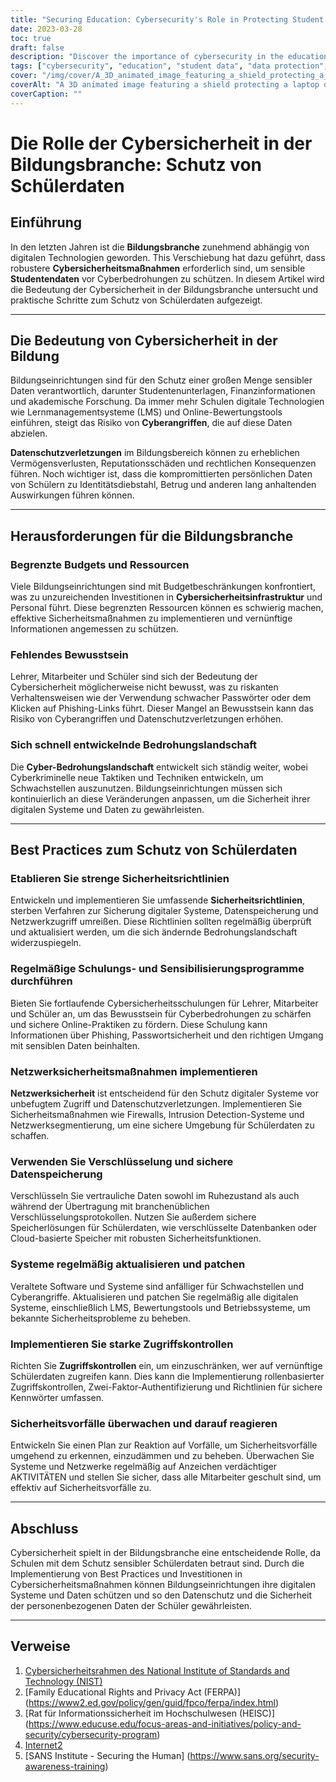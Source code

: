 ```yaml
---
title: "Securing Education: Cybersecurity's Role in Protecting Student Data"
date: 2023-03-28
toc: true
draft: false
description: "Discover the importance of cybersecurity in the education industry and learn how to protect sensitive student data."
tags: ["cybersecurity", "education", "student data", "data protection", "privacy", "FERPA", "NIST", "HEISC", "Internet2", "SANS Institute", "security policies", "phishing", "awareness training", "risk assessment", "multi-factor authentication", "encryption", "incident response", "network security", "secure access", "firewalls"]
cover: "/img/cover/A_3D_animated_image_featuring_a_shield_protecting_a_laptop.png"
coverAlt: "A 3D animated image featuring a shield protecting a laptop displaying a graduation cap, symbolizing the protection of student data in the education industry."
coverCaption: ""
---
```


 # Die Rolle der Cybersicherheit in der Bildungsbranche: Schutz von Schülerdaten  ## Einführung  In den letzten Jahren ist die **Bildungsbranche** zunehmend abhängig von digitalen Technologien geworden. This Verschiebung hat dazu geführt, dass robustere **Cybersicherheitsmaßnahmen** erforderlich sind, um sensible **Studentendaten** vor Cyberbedrohungen zu schützen. In diesem Artikel wird die Bedeutung der Cybersicherheit in der Bildungsbranche untersucht und praktische Schritte zum Schutz von Schülerdaten aufgezeigt.  ______  ## Die Bedeutung von Cybersicherheit in der Bildung  Bildungseinrichtungen sind für den Schutz einer großen Menge sensibler Daten verantwortlich, darunter Studentenunterlagen, Finanzinformationen und akademische Forschung. Da immer mehr Schulen digitale Technologien wie Lernmanagementsysteme (LMS) und Online-Bewertungstools einführen, steigt das Risiko von **Cyberangriffen**, die auf diese Daten abzielen.  **Datenschutzverletzungen** im Bildungsbereich können zu erheblichen Vermögensverlusten, Reputationsschäden und rechtlichen Konsequenzen führen. Noch wichtiger ist, dass die kompromittierten persönlichen Daten von Schülern zu Identitätsdiebstahl, Betrug und anderen lang anhaltenden Auswirkungen führen können.  ______  ## Herausforderungen für die Bildungsbranche  ### Begrenzte Budgets und Ressourcen  Viele Bildungseinrichtungen sind mit Budgetbeschränkungen konfrontiert, was zu unzureichenden Investitionen in **Cybersicherheitsinfrastruktur** und Personal führt. Diese begrenzten Ressourcen können es schwierig machen, effektive Sicherheitsmaßnahmen zu implementieren und vernünftige Informationen angemessen zu schützen.  ### Fehlendes Bewusstsein  Lehrer, Mitarbeiter und Schüler sind sich der Bedeutung der Cybersicherheit möglicherweise nicht bewusst, was zu riskanten Verhaltensweisen wie der Verwendung schwacher Passwörter oder dem Klicken auf Phishing-Links führt. Dieser Mangel an Bewusstsein kann das Risiko von Cyberangriffen und Datenschutzverletzungen erhöhen.  ### Sich schnell entwickelnde Bedrohungslandschaft  Die **Cyber-Bedrohungslandschaft** entwickelt sich ständig weiter, wobei Cyberkriminelle neue Taktiken und Techniken entwickeln, um Schwachstellen auszunutzen. Bildungseinrichtungen müssen sich kontinuierlich an diese Veränderungen anpassen, um die Sicherheit ihrer digitalen Systeme und Daten zu gewährleisten.  ______  ## Best Practices zum Schutz von Schülerdaten  ### Etablieren Sie strenge Sicherheitsrichtlinien  Entwickeln und implementieren Sie umfassende **Sicherheitsrichtlinien**, sterben Verfahren zur Sicherung digitaler Systeme, Datenspeicherung und Netzwerkzugriff umreißen. Diese Richtlinien sollten regelmäßig überprüft und aktualisiert werden, um die sich ändernde Bedrohungslandschaft widerzuspiegeln.  ### Regelmäßige Schulungs- und Sensibilisierungsprogramme durchführen  Bieten Sie fortlaufende Cybersicherheitsschulungen für Lehrer, Mitarbeiter und Schüler an, um das Bewusstsein für Cyberbedrohungen zu schärfen und sichere Online-Praktiken zu fördern. Diese Schulung kann Informationen über Phishing, Passwortsicherheit und den richtigen Umgang mit sensiblen Daten beinhalten.  ### Netzwerksicherheitsmaßnahmen implementieren  **Netzwerksicherheit** ist entscheidend für den Schutz digitaler Systeme vor unbefugtem Zugriff und Datenschutzverletzungen. Implementieren Sie Sicherheitsmaßnahmen wie Firewalls, Intrusion Detection-Systeme und Netzwerksegmentierung, um eine sichere Umgebung für Schülerdaten zu schaffen.  ### Verwenden Sie Verschlüsselung und sichere Datenspeicherung  Verschlüsseln Sie vertrauliche Daten sowohl im Ruhezustand als auch während der Übertragung mit branchenüblichen Verschlüsselungsprotokollen. Nutzen Sie außerdem sichere Speicherlösungen für Schülerdaten, wie verschlüsselte Datenbanken oder Cloud-basierte Speicher mit robusten Sicherheitsfunktionen.  ### Systeme regelmäßig aktualisieren und patchen  Veraltete Software und Systeme sind anfälliger für Schwachstellen und Cyberangriffe. Aktualisieren und patchen Sie regelmäßig alle digitalen Systeme, einschließlich LMS, Bewertungstools und Betriebssysteme, um bekannte Sicherheitsprobleme zu beheben.  ### Implementieren Sie starke Zugriffskontrollen  Richten Sie **Zugriffskontrollen** ein, um einzuschränken, wer auf vernünftige Schülerdaten zugreifen kann. Dies kann die Implementierung rollenbasierter Zugriffskontrollen, Zwei-Faktor-Authentifizierung und Richtlinien für sichere Kennwörter umfassen.  ### Sicherheitsvorfälle überwachen und darauf reagieren  Entwickeln Sie einen Plan zur Reaktion auf Vorfälle, um Sicherheitsvorfälle umgehend zu erkennen, einzudämmen und zu beheben. Überwachen Sie Systeme und Netzwerke regelmäßig auf Anzeichen verdächtiger AKTIVITÄTEN und stellen Sie sicher, dass alle Mitarbeiter geschult sind, um effektiv auf Sicherheitsvorfälle zu.  ______  ## Abschluss  Cybersicherheit spielt in der Bildungsbranche eine entscheidende Rolle, da Schulen mit dem Schutz sensibler Schülerdaten betraut sind. Durch die Implementierung von Best Practices und Investitionen in Cybersicherheitsmaßnahmen können Bildungseinrichtungen ihre digitalen Systeme und Daten schützen und so den Datenschutz und die Sicherheit der personenbezogenen Daten der Schüler gewährleisten.  ______  ## Verweise  1. [Cybersicherheitsrahmen des National Institute of Standards and Technology (NIST)](https://www.nist.gov/cyberframework) 2. [Family Educational Rights and Privacy Act (FERPA)] (https://www2.ed.gov/policy/gen/guid/fpco/ferpa/index.html) 3. [Rat für Informationssicherheit im Hochschulwesen (HEISC)] (https://www.educuse.edu/focus-areas-and-initiatives/policy-and-security/cybersecurity-program) 4. [Internet2](https://www.internet2.edu/) 5. [SANS Institute - Securing the Human] (https://www.sans.org/security-awareness-training) 